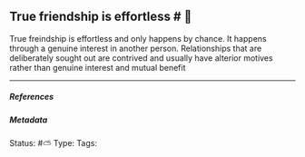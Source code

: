 ## True friendship is effortless # 🧠

True freindship is effortless and only happens by chance. It happens through a genuine interest in another person. Relationships that are deliberately sought out are contrived and usually have alterior motives rather than genuine interest and mutual benefit

___

##### References


##### Metadata
Status: #⛅️ 
Type: 
Tags:
